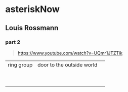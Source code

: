 # asteriskNow
## Louis Rossmann

### part 2
> https://www.youtube.com/watch?v=UQmr1JTZTik

|    |    |    |
|:--:|:--:|:---|
|  ring group  |  door to the outside world |    |
|    |    |    |
|    |    |    |
|    |    |    |
|    |    |    |
|    |    |    |
|    |    |    |
|    |    |    |
|    |    |    |
|    |    |    |
